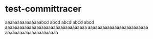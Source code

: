 # test-committracer
aaaaaaaaaaaaaaabcd abcd abcd abcd abcd
aaaaaaaaaaaaaaaaaaaaaaaaaaaaaaaaaa
aaaaaaaaaaaaaaaaaaaaaaaaa
aaaaaaaaaaaaaaaaaaaaaa
